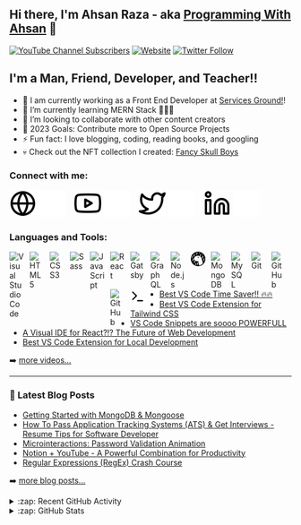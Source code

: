 ## Hi there, I'm Ahsan Raza - aka [Programming With Ahsan][youtube] 👋

[![YouTube Channel Subscribers](https://img.shields.io/youtube/channel/subscribers/UCthxlb0WpObljI173N-QbfA?logo=youtube&logoColor=red&style=for-the-badge)][youtube]
[![Website](https://img.shields.io/website?label=ahsanraza059.github.io&style=for-the-badge&url=https%3A%2F%2Fahsanraza059.github.io)](https://ahsanraza059.github.io)
[![Twitter Follow](https://img.shields.io/twitter/follow/AhsanRaza059?color=1DA1F2&logo=twitter&style=for-the-badge)](https://twitter.com/intent/follow?original_referer=https%3A%2F%2Fgithub.com%2FAhsanRaza059&screen_name=AhsanRaza059)

## I'm a Man, Friend, Developer, and Teacher!!

- 🔭 I am currently working as a Front End Developer at [Services Ground!][softwarehouse]!
- 🌱 I’m currently learning MERN Stack 👨🏻‍💻
- 👯 I’m looking to collaborate with other content creators
- 🥅 2023 Goals: Contribute more to Open Source Projects
- ⚡ Fun fact: I love blogging, coding, reading books, and googling
- 💀 Check out the NFT collection I created: [Fancy Skull Boys](https://opensea.io/collection/fancyskullboys?search[sortAscending]=true&search[sortBy]=PRICE)

### Connect with me:

[![website](./img/globe-light.svg)](https://ahsanraza059.github.io)
[![website](./img/globe-dark.svg)](https://ahsanraza059.github.io)
&nbsp;&nbsp;
[![website](./img/youtube-light.svg)](https://www.youtube.com/channel/UCthxlb0WpObljI173N-QbfA?sub_confirmation=1)
[![website](./img/youtube-dark.svg)](https://www.youtube.com/channel/UCthxlb0WpObljI173N-QbfA?sub_confirmation=1)
&nbsp;&nbsp;
[![website](./img/twitter-light.svg)](https://twitter.com/AhsanRaza059)
[![website](./img/twitter-dark.svg)](https://twitter.com/AhsanRaza059)
&nbsp;&nbsp;
[![website](./img/linkedin-light.svg)](https://www.linkedin.com/in/iamahsanraza)
[![website](./img/linkedin-dark.svg)](https://www.linkedin.com/in/iamahsanraza)
&nbsp;&nbsp;

### Languages and Tools:

[<img align="left" alt="Visual Studio Code" width="26px" src="https://cdn.jsdelivr.net/gh/devicons/devicon/icons/vscode/vscode-original.svg" style="padding-right:10px;" />][webdevplaylist]
[<img align="left" alt="HTML5" width="26px" src="https://cdn.jsdelivr.net/gh/devicons/devicon/icons/html5/html5-original.svg" style="padding-right:10px;" />][webdevplaylist]
[<img align="left" alt="CSS3" width="26px" src="https://cdn.jsdelivr.net/gh/devicons/devicon/icons/css3/css3-original.svg" style="padding-right:10px;" />][cssplaylist]
[<img align="left" alt="Sass" width="26px" src="https://cdn.jsdelivr.net/gh/devicons/devicon/icons/sass/sass-original.svg" style="padding-right:10px;" />][cssplaylist]
[<img align="left" alt="JavaScript" width="26px" src="https://cdn.jsdelivr.net/gh/devicons/devicon/icons/javascript/javascript-original.svg" style="padding-right:10px;" />][jsplaylist]
[<img align="left" alt="React" width="26px" src="https://cdn.jsdelivr.net/gh/devicons/devicon/icons/react/react-original.svg" style="padding-right:10px;" />][reactplaylist]
[<img align="left" alt="Gatsby" width="26px" src="https://cdn.jsdelivr.net/gh/devicons/devicon/icons/gatsby/gatsby-original.svg" style="padding-right:10px;" />][webdevplaylist]
[<img align="left" alt="GraphQL" width="26px" src="https://cdn.jsdelivr.net/gh/devicons/devicon/icons/graphql/graphql-plain.svg" style="padding-right:10px;" />][webdevplaylist]
[<img align="left" alt="Node.js" width="26px" src="https://cdn.jsdelivr.net/gh/devicons/devicon/icons/nodejs/nodejs-original.svg" style="padding-right:10px;" />][webdevplaylist]
[<img align="left" alt="Deno" width="26px" src="./img/deno-light.svg" style="padding-right:10px;" />][webdevplaylist]
[<img align="left" alt="MongoDB" width="26px" src="https://cdn.jsdelivr.net/gh/devicons/devicon/icons/mongodb/mongodb-original.svg" style="padding-right:10px;" />][webdevplaylist]
[<img align="left" alt="MySQL" width="26px" src="https://cdn.jsdelivr.net/gh/devicons/devicon/icons/mysql/mysql-original.svg" style="padding-right:10px;" />][webdevplaylist]
[<img align="left" alt="Git" width="26px" src="https://cdn.jsdelivr.net/gh/devicons/devicon/icons/git/git-original.svg" style="padding-right:10px;" />][webdevplaylist]
[<img align="left" alt="GitHub" width="26px" src="https://user-images.githubusercontent.com/3369400/139447912-e0f43f33-6d9f-45f8-be46-2df5bbc91289.png" style="padding-right:10px;" />](https://www.youtube.com/playlist?list=PLkwxH9e_vrAJ0WbEsFA9W3I1W-g_BTsbt#gh-dark-mode-only)
[<img align="left" alt="GitHub" width="26px" src="https://user-images.githubusercontent.com/3369400/139448065-39a229ba-4b06-434b-bc67-616e2ed80c8f.png" style="padding-right:10px;" />](https://www.youtube.com/playlist?list=PLkwxH9e_vrAJ0WbEsFA9W3I1W-g_BTsbt#gh-light-mode-only)
[<img align="left" alt="Terminal" width="26px" src="./img/terminal-light.svg" />](https://www.youtube.com/playlist?list=PLkwxH9e_vrAJ0WbEsFA9W3I1W-g_BTsbt#gh-light-mode-only)
[<img align="left" alt="Terminal" width="26px" src="./img/terminal-dark.svg" />](https://www.youtube.com/playlist?list=PLkwxH9e_vrAJ0WbEsFA9W3I1W-g_BTsbt#gh-dark-mode-only)

<br />
<br />
<!--  
### 📺 Latest YouTube Videos

<!-- YOUTUBE:START -->
- [Best VS Code Time Saver!! 🔥🔥](https://www.youtube.com/watch?v=z23VL9cvMts)
- [Best VS Code Extension for Tailwind CSS](https://www.youtube.com/watch?v=-spaQm7M-bI)
- [VS Code Snippets are soooo POWERFULL](https://www.youtube.com/watch?v=2PYVNECKzQ4)
- [A Visual IDE for React?!? The Future of Web Development](https://www.youtube.com/watch?v=cKfevf-iIHA)
- [Best VS Code Extension for Local Development](https://www.youtube.com/watch?v=taN8XGQXxIM)
<!-- YOUTUBE:END -->

➡️ [more videos...](https://youtube.com/codestackr)

---

### 📕 Latest Blog Posts

<!-- BLOG-POST-LIST:START -->
- [Getting Started with MongoDB &amp; Mongoose](https://dev.to/codestackr/getting-started-with-mongodb-mongoose-2h6a)
- [How To Pass Application Tracking Systems &lpar;ATS&rpar; &amp; Get Interviews - Resume Tips for Software Developer](https://dev.to/codestackr/how-to-pass-application-tracking-systems-ats-get-interviews-resume-tips-for-software-developer-4bmo)
- [Microinteractions: Password Validation Animation](https://dev.to/codestackr/microinteractions-password-validation-animation-5629)
- [Notion + YouTube - A Powerful Combination for Productivity](https://dev.to/codestackr/notion-youtube-a-powerful-combination-for-productivity-1def)
- [Regular Expressions &lpar;RegEx&rpar; Crash Course](https://dev.to/codestackr/regular-expressions-regex-crash-course-248n)
<!-- BLOG-POST-LIST:END -->

➡️ [more blog posts...](https://codestackr.com)

<details>
  <summary>:zap: Recent GitHub Activity</summary> -->

<!--START_SECTION:activity-->

1. 💪 Opened PR [#1](https://github.com/studio-demo/cloudcash-sass/pull/1) in [studio-demo/cloudcash-sass](https://github.com/studio-demo/cloudcash-sass)
2. 🎉 Merged PR [#1](https://github.com/codeSTACKr/superhero-extensions/pull/1) in [codeSTACKr/superhero-extensions](https://github.com/codeSTACKr/superhero-extensions)
3. 🎉 Merged PR [#120](https://github.com/codeSTACKr/minter-dapp/pull/120) in [codeSTACKr/minter-dapp](https://github.com/codeSTACKr/minter-dapp)
4. 🗣 Commented on [#120](https://github.com/codeSTACKr/minter-dapp/issues/120) in [codeSTACKr/minter-dapp](https://github.com/codeSTACKr/minter-dapp)
5. ❌ Closed PR [#191](https://github.com/codeSTACKr/create-10k-nft-collection/pull/191) in [codeSTACKr/create-10k-nft-collection](https://github.com/codeSTACKr/create-10k-nft-collection)
<!--END_SECTION:activity-->

 </details>

<details>
  <summary>:zap: GitHub Stats</summary>

  <img align="left" alt="codeSTACKr's GitHub Stats" src="https://github-readme-stats.vercel.app/api?username=codeSTACKr&show_icons=true&hide_border=false&title_color=ff652f&icon_color=FFE400&bg_color=09131B&text_color=ffffff&border_color=0c1a25" />

</details>

[website]: https://codeSTACKr.com
[twitter]: https://twitter.com/AhsanRaza059
[instagram]: https://instagram.com/codeSTACKr
[linkedin]: https://www.linkedin.com/in/iamahsanraza/
[webdevplaylist]: https://www.youtube.com/playlist?list=PLkwxH9e_vrAJ0WbEsFA9W3I1W-g_BTsbt
[jsplaylist]: https://www.youtube.com/playlist?list=PLkwxH9e_vrALRJKu7wfXby3MKeflhTu6B
[cssplaylist]: https://www.youtube.com/playlist?list=PLkwxH9e_vrALSdvZuEh6gqQdmDoDIoqz4
[reactplaylist]: https://www.youtube.com/playlist?list=PLkwxH9e_vrAK4TdffpxKY3QGyHCpxFcQ0
[softwarehouse]: https://servicesground.com
[youtube]: https://www.youtube.com/channel/UCthxlb0WpObljI173N-QbfA?sub_confirmation=1
